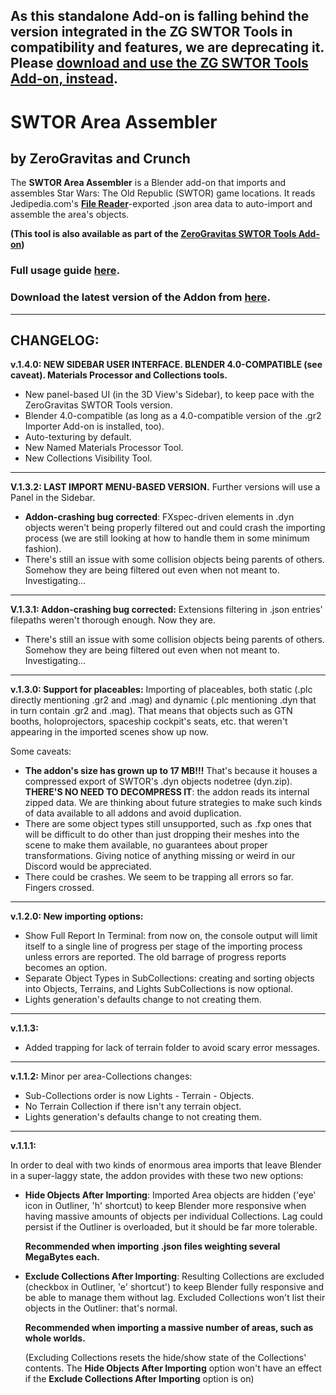 ## As this standalone Add-on is falling behind the version integrated in the ZG SWTOR Tools in compatibility and features, we are deprecating it. Please [download and use the ZG SWTOR Tools Add-on, instead](https://github.com/SWTOR-Slicers/ZG-SWTOR-Tools).


# SWTOR Area Assembler
## by ZeroGravitas and Crunch
The **SWTOR Area Assembler** is a Blender add-on that imports and assembles Star Wars: The Old Republic (SWTOR) game locations. It reads Jedipedia.com's **[File Reader](https://swtor.jedipedia.net/reader)**-exported .json area data to auto-import and assemble the area's objects.

**(This tool is also available as part of the [ZeroGravitas SWTOR Tools Add-on](https://github.com/SWTOR-Slicers/ZG-SWTOR-Tools))**

### Full usage guide **[here](https://github.com/SWTOR-Slicers/WikiPedia/wiki/Assembling-SWTOR-Game-Areas-via-the-SWTOR-Area-Assembler-Addon-for-Blender)**.


### Download the latest version of the Addon from **[here](https://github.com/SWTOR-Slicers/SWTOR-Area-Assembler/releases)**.

___

## CHANGELOG:

**v.1.4.0: NEW SIDEBAR USER INTERFACE. BLENDER 4.0-COMPATIBLE (see caveat). Materials Processor and Collections tools.**
* New panel-based UI (in the 3D View's Sidebar), to keep pace with the ZeroGravitas SWTOR Tools version.
* Blender 4.0-compatible (as long as a 4.0-compatible version of the .gr2 Importer Add-on is installed, too).
* Auto-texturing by default.
* New Named Materials Processor Tool.
* New Collections Visibility Tool.
---

**V.1.3.2: LAST IMPORT MENU-BASED VERSION.** Further versions will use a Panel in the Sidebar.

* **Addon-crashing bug corrected**: FXspec-driven elements in .dyn objects weren't being properly filtered out and could crash the importing process (we are still looking at how to handle them in some minimum fashion).
* There's still an issue with some collision objects being parents of others. Somehow they are being filtered out even when not meant to. Investigating…
___
**V.1.3.1: Addon-crashing bug corrected:**
Extensions filtering in .json entries' filepaths weren't thorough enough. Now they are.
* There's still an issue with some collision objects being parents of others. Somehow they are being filtered out even when not meant to. Investigating…
___
**v.1.3.0: Support for placeables:**
Importing of placeables, both static (.plc directly mentioning .gr2 and .mag) and dynamic (.plc mentioning .dyn that in turn contain .gr2 and .mag). That means that objects such as GTN booths, holoprojectors, spaceship cockpit's seats, etc. that weren't appearing in the imported scenes show up now.

Some caveats:
* **The addon's size has grown up to 17 MB!!!** That's because it houses a compressed export of SWTOR's .dyn objects nodetree (dyn.zip). **THERE'S NO NEED TO DECOMPRESS IT**: the addon reads its internal zipped data. We are thinking about future strategies to make such kinds of data available to all addons and avoid duplication.
* There are some object types still unsupported, such as .fxp ones that will be difficult to do other than just dropping their meshes into the scene to make them available, no guarantees about proper transformations. Giving notice of anything missing or weird in our Discord would be appreciated.
* There could be crashes. We seem to be trapping all errors so far. Fingers crossed.
---
**v.1.2.0: New importing options:**
* Show Full Report In Terminal: from now on, the console output will limit itself to a single line of progress per stage of the importing process unless errors are reported. The old barrage of progress reports becomes an option.
* Separate Object Types in SubCollections: creating and sorting objects into Objects, Terrains, and Lights SubCollections is now optional.
* Lights generation's defaults change to not creating them.
---
**v.1.1.3:**

* Added trapping for lack of terrain folder to avoid scary error messages.
---
**v.1.1.2:**
Minor per area-Collections changes:
* Sub-Collections order is now Lights - Terrain - Objects.
* No Terrain Collection if there isn't any terrain object.
* Lights generation's defaults change to not creating them.
---
**v.1.1.1:**

In order to deal with two kinds of enormous area imports that leave Blender in a super-laggy state, the addon provides with these two new options:

* **Hide Objects After Importing**:
    Imported Area objects are hidden ('eye' icon in Outliner, 'h' shortcut) to keep Blender more responsive when having massive amounts of objects per individual Collections. Lag could persist if the Outliner is overloaded, but it should be far more tolerable.
    
     **Recommended when importing .json files weighting several MegaBytes each.**

* **Exclude Collections After Importing**:
    Resulting Collections are excluded (checkbox in Outliner, 'e' shortcut') to keep Blender fully responsive and be able to manage them without lag. Excluded Collections won't list their objects in the Outliner: that's normal.

    **Recommended when importing a massive number of areas, such as whole worlds.**
    
    (Excluding Collections resets the hide/show state of the Collections' contents. The **Hide Objects After Importing** option won't have an effect if the **Exclude Collections After Importing** option is on)
